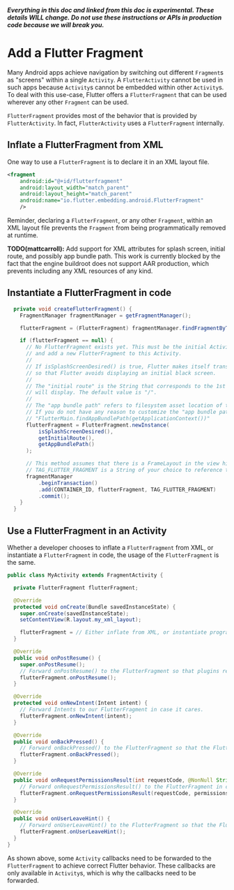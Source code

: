 _**Everything in this doc and linked from this doc is experimental. These details WILL change. Do not use these instructions or APIs in production code because we will break you.**_

# Add a Flutter Fragment

Many Android apps achieve navigation by switching out different `Fragment`s as "screens" within a single `Activity`.  A `FlutterActivity` cannot be used in such apps because `Activity`s cannot be embedded within other `Activity`s.  To deal with this use-case, Flutter offers a `FlutterFragment` that can be used wherever any other `Fragment` can be used.

`FlutterFragment` provides most of the behavior that is provided by `FlutterActivity`.  In fact, `FlutterActivity` uses a `FlutterFragment` internally.

## Inflate a FlutterFragment from XML

One way to use a `FlutterFragment` is to declare it in an XML layout file.

```xml
<fragment
    android:id="@+id/flutterfragment"
    android:layout_width="match_parent"
    android:layout_height="match_parent"
    android:name="io.flutter.embedding.android.FlutterFragment"
    />
```

Reminder, declaring a `FlutterFragment`, or any other `Fragment`, within an XML layout file prevents the `Fragment` from being programmatically removed at runtime.

**TODO(mattcarroll):** Add support for XML attributes for splash screen, initial route, and possibly app bundle path. This work is currently blocked by the fact that the engine buildroot does not support AAR production, which prevents including any XML resources of any kind.

## Instantiate a FlutterFragment in code

```java
  private void createFlutterFragment() {
    FragmentManager fragmentManager = getFragmentManager();

    flutterFragment = (FlutterFragment) fragmentManager.findFragmentByTag(TAG_FLUTTER_FRAGMENT);

    if (flutterFragment == null) {
      // No FlutterFragment exists yet. This must be the initial Activity creation. We will create
      // and add a new FlutterFragment to this Activity.
      //
      // If isSplashScreenDesired() is true, Flutter makes itself transparent until the 1st frame is rendered
      // so that Flutter avoids displaying an initial black screen.
      //
      // The "initial route" is the String that corresponds to the 1st route that the given Flutter app
      // will display. The default value is "/".
      //
      // The "app bundle path" refers to filesystem asset location of the source code for your Flutter app.
      // If you do not have any reason to customize the "app bundle path" then use:
      // "FlutterMain.findAppBundlePath(getApplicationContext())"
      flutterFragment = FlutterFragment.newInstance(
          isSplashScreenDesired(),
          getInitialRoute(),
          getAppBundlePath()
      );

      // This method assumes that there is a FrameLayout in the view hierarchy with an ID of CONTAINER_ID.
      // TAG_FLUTTER_FRAGMENT is a String of your choice to reference the added FlutterFragment.
      fragmentManager
          .beginTransaction()
          .add(CONTAINER_ID, flutterFragment, TAG_FLUTTER_FRAGMENT)
          .commit();
    }
  }
```

## Use a FlutterFragment in an Activity

Whether a developer chooses to inflate a `FlutterFragment` from XML, or instantiate a `FlutterFragment` in code, the usage of the `FlutterFragment` is the same.

```java
public class MyActivity extends FragmentActivity {

  private FlutterFragment flutterFragment;

  @Override
  protected void onCreate(Bundle savedInstanceState) {
    super.onCreate(savedInstanceState);
    setContentView(R.layout.my_xml_layout);

    flutterFragment = // Either inflate from XML, or instantiate programmatically.
  }

  @Override
  public void onPostResume() {
    super.onPostResume();
    // Forward onPostResume() to the FlutterFragment so that plugins receive the callback.
    flutterFragment.onPostResume();
  }

  @Override
  protected void onNewIntent(Intent intent) {
    // Forward Intents to our FlutterFragment in case it cares.
    flutterFragment.onNewIntent(intent);
  }

  @Override
  public void onBackPressed() {
    // Forward onBackPressed() to the FlutterFragment so that the Flutter UI has an opportunity to respond.
    flutterFragment.onBackPressed();
  }

  @Override
  public void onRequestPermissionsResult(int requestCode, @NonNull String[] permissions, @NonNull int[] grantResults) {
    // Forward onRequestPermissionsResult() to the FlutterFragment in case any plugins need this information.
    flutterFragment.onRequestPermissionsResult(requestCode, permissions, grantResults);
  }

  @Override
  public void onUserLeaveHint() {
    // Forward onUserLeaveHint() to the FlutterFragment so that the Flutter UI has an opportunity to respond.
    flutterFragment.onUserLeaveHint();
  }
}
```

As shown above, some `Activity` callbacks need to be forwarded to the `FlutterFragment` to achieve correct Flutter behavior. These callbacks are only available in `Activity`s, which is why the callbacks need to be forwarded.